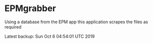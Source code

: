 # EPMgrabber
Using a database from the EPM app this application scrapes the files as required


Latest backup: Sun Oct 6 04:54:01 UTC 2019
